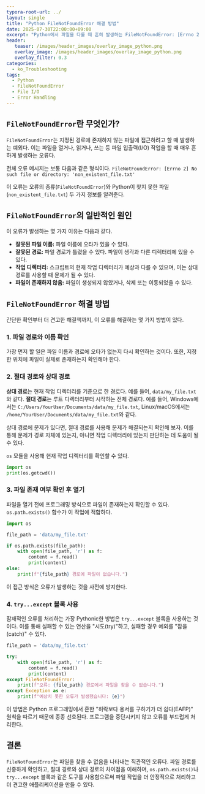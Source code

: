```yaml
---
typora-root-url: ../
layout: single
title: "Python FileNotFoundError 해결 방법"
date: 2025-07-30T22:00:00+09:00
excerpt: "Python에서 파일을 다룰 때 흔히 발생하는 FileNotFoundError: [Errno 2] No such file or directory 오류의 원인과 해결책을 상세히 알아봅니다."
header:
   teaser: /images/header_images/overlay_image_python.png
   overlay_image: /images/header_images/overlay_image_python.png
   overlay_filter: 0.3
categories:
  - ko_Troubleshooting
tags:
  - Python
  - FileNotFoundError
  - File I/O
  - Error Handling
---
```


## `FileNotFoundError`란 무엇인가?

`FileNotFoundError`는 지정된 경로에 존재하지 않는 파일에 접근하려고 할 때 발생하는 예외다. 이는 파일을 열거나, 읽거나, 쓰는 등 파일 입출력(I/O) 작업을 할 때 매우 흔하게 발생하는 오류다.

전체 오류 메시지는 보통 다음과 같은 형식이다.
`FileNotFoundError: [Errno 2] No such file or directory: 'non_existent_file.txt'`

이 오류는 오류의 종류(`FileNotFoundError`)와 Python이 찾지 못한 파일(`non_existent_file.txt`) 두 가지 정보를 알려준다.

## `FileNotFoundError`의 일반적인 원인

이 오류가 발생하는 몇 가지 이유는 다음과 같다.

- **잘못된 파일 이름:** 파일 이름에 오타가 있을 수 있다.
- **잘못된 경로:** 파일 경로가 틀렸을 수 있다. 파일이 생각과 다른 디렉터리에 있을 수 있다.
- **작업 디렉터리:** 스크립트의 현재 작업 디렉터리가 예상과 다를 수 있으며, 이는 상대 경로를 사용할 때 문제가 될 수 있다.
- **파일이 존재하지 않음:** 파일이 생성되지 않았거나, 삭제 또는 이동되었을 수 있다.

## `FileNotFoundError` 해결 방법

간단한 확인부터 더 견고한 해결책까지, 이 오류를 해결하는 몇 가지 방법이 있다.

### 1. 파일 경로와 이름 확인

가장 먼저 할 일은 파일 이름과 경로에 오타가 없는지 다시 확인하는 것이다. 또한, 지정한 위치에 파일이 실제로 존재하는지 확인해야 한다.

### 2. 절대 경로와 상대 경로

**상대 경로**는 현재 작업 디렉터리를 기준으로 한 경로다. 예를 들어, `data/my_file.txt`와 같다.
**절대 경로**는 루트 디렉터리부터 시작하는 전체 경로다. 예를 들어, Windows에서는 `C:/Users/YourUser/Documents/data/my_file.txt`, Linux/macOS에서는 `/home/YourUser/Documents/data/my_file.txt`와 같다.

상대 경로에 문제가 있다면, 절대 경로를 사용해 문제가 해결되는지 확인해 보자. 이를 통해 문제가 경로 자체에 있는지, 아니면 작업 디렉터리에 있는지 판단하는 데 도움이 될 수 있다.

`os` 모듈을 사용해 현재 작업 디렉터리를 확인할 수 있다.

```python
import os
print(os.getcwd())
```

### 3. 파일 존재 여부 확인 후 열기

파일을 열기 전에 프로그래밍 방식으로 파일이 존재하는지 확인할 수 있다. `os.path.exists()` 함수가 이 작업에 적합하다.

```python
import os

file_path = 'data/my_file.txt'

if os.path.exists(file_path):
    with open(file_path, 'r') as f:
        content = f.read()
        print(content)
else:
    print(f"{file_path} 경로에 파일이 없습니다.")
```

이 접근 방식은 오류가 발생하는 것을 사전에 방지한다.

### 4. `try...except` 블록 사용

잠재적인 오류를 처리하는 가장 Pythonic한 방법은 `try...except` 블록을 사용하는 것이다. 이를 통해 실패할 수 있는 연산을 "시도(try)"하고, 실패할 경우 예외를 "잡을(catch)" 수 있다.

```python
file_path = 'data/my_file.txt'

try:
    with open(file_path, 'r') as f:
        content = f.read()
        print(content)
except FileNotFoundError:
    print(f"오류: {file_path} 경로에서 파일을 찾을 수 없습니다.")
except Exception as e:
    print(f"예상치 못한 오류가 발생했습니다: {e}")
```

이 방법은 Python 프로그래밍에서 흔한 "허락보다 용서를 구하기가 더 쉽다(EAFP)" 원칙을 따르기 때문에 종종 선호된다. 프로그램을 중단시키지 않고 오류를 부드럽게 처리한다.

## 결론

`FileNotFoundError`는 파일을 찾을 수 없음을 나타내는 직관적인 오류다. 파일 경로를 신중하게 확인하고, 절대 경로와 상대 경로의 차이점을 이해하며, `os.path.exists()`나 `try...except` 블록과 같은 도구를 사용함으로써 파일 작업을 더 안정적으로 처리하고 더 견고한 애플리케이션을 만들 수 있다.

